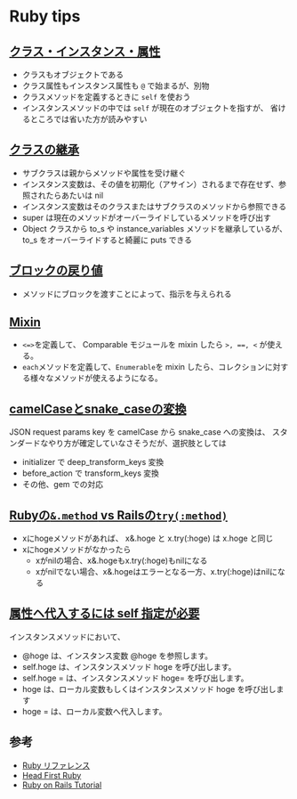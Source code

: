 # Ruby tips

## [クラス・インスタンス・属性](notebooks/class_instance_attributes.ipynb)

- クラスもオブジェクトである
- クラス属性もインスタンス属性も `@` で始まるが、別物
- クラスメソッドを定義するときに `self` を使おう
- インスタンスメソッドの中では `self` が現在のオブジェクトを指すが、
省けるところでは省いた方が読みやすい

## [クラスの継承](notebooks/inheritance.ipynb)

- サブクラスは親からメソッドや属性を受け継ぐ
- インスタンス変数は、その値を初期化（アサイン）されるまで存在せず、参照されたらあたいは nil
- インスタンス変数はそのクラスまたはサブクラスのメソッドから参照できる
- super は現在のメソッドがオーバーライドしているメソッドを呼び出す
- Object クラスから to_s や instance_variables メソッドを継承しているが、to_s をオーバーライドすると綺麗に puts できる

## [ブロックの戻り値](notebooks/block_return_values.ipynb)

- メソッドにブロックを渡すことによって、指示を与えられる

## [Mixin](notebooks/mixin-comparable-enumerable.ipynb)

- `<=>`を定義して、 Comparable モジュールを mixin したら `>, ==, <` が使える。
- `each`メソッドを定義して、`Enumerable`を mixin したら、コレクションに対する様々なメソッドが使えるようになる。

## [camelCaseとsnake_caseの変換](notebooks/json_camel_snake_case.ipynb)

JSON request params key を camelCase から snake_case への変換は、
スタンダードなやり方が確定していなさそうだが、選択肢としては

- initializer で deep_transform_keys 変換
- before_action で transform_keys 変換
- その他、gem での対応

## [Rubyの`&.method` vs Railsの`try(:method)`](notebooks/ruby_&_vs_rails_try.ipynb)

- xにhogeメソッドがあれば、 x&.hoge と x.try(:hoge) は x.hoge と同じ
- xにhogeメソッドがなかったら
  - xがnilの場合、x&.hogeもx.try(:hoge)もnilになる
  - xがnilでない場合、x&.hogeはエラーとなる一方、x.try(:hoge)はnilになる

## [属性ヘ代入するには self 指定が必要](notebooks/attribute_writers.ipynb)

インスタンスメソッドにおいて、
- @hoge は、インスタンス変数 @hoge を参照します。
- self.hoge は、インスタンスメソッド hoge を呼び出します。
- self.hoge = は、インスタンスメソッド hoge= を呼び出します。
- hoge は、ローカル変数もしくはインスタンスメソッド hoge を呼び出します
- hoge = は、ローカル変数へ代入します。

## 参考

- [Ruby リファレンス](https://docs.ruby-lang.org/ja/2.4.0/doc/index.html)
- [Head First Ruby](http://headfirstruby.com/)
- [Ruby on Rails Tutorial](https://www.railstutorial.org/book/)
